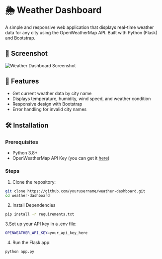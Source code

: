 # 🌦️ Weather Dashboard

A simple and responsive web application that displays real-time weather data for any city using the OpenWeatherMap API. Built with Python (Flask) and Bootstrap.

## 📸 Screenshot

![Weather Dashboard Screenshot](screenshot.png)

## 🚀 Features

- Get current weather data by city name
- Displays temperature, humidity, wind speed, and weather condition
- Responsive design with Bootstrap
- Error handling for invalid city names

## 🛠️ Installation

### Prerequisites

- Python 3.8+
- OpenWeatherMap API Key (you can get it [here](https://openweathermap.org/api))

### Steps

1. Clone the repository:

```bash
git clone https://github.com/yourusername/weather-dashboard.git
cd weather-dashboard
```

2. Install Dependencies

```bash
pip install -r requirements.txt
```
3.Set up your API key in a .env file:
```bash
OPENWEATHER_API_KEY=your_api_key_here
```
4. Run the Flask app:
```bash
python app.py



